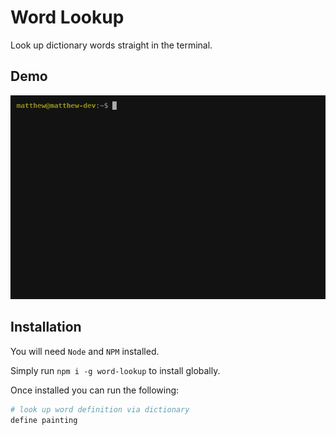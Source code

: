 # Word Lookup

Look up dictionary words straight in the terminal.


## Demo

![Alt text](demo.gif?raw=true "Demo")


## Installation

You will need `Node` and `NPM` installed.

Simply run `npm i -g word-lookup` to install globally.

Once installed you can run the following:

```bash
# look up word definition via dictionary
define painting
```
